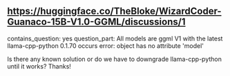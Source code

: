 ## https://huggingface.co/TheBloke/WizardCoder-Guanaco-15B-V1.0-GGML/discussions/1

contains_question: yes
question_part: All models are ggml V1 with the latest   llama-cpp-python 0.1.70 occurs error: object has no attribute 'model'

Is there any known solution or do we have to downgrade llama-cpp-python until it works?
Thanks!